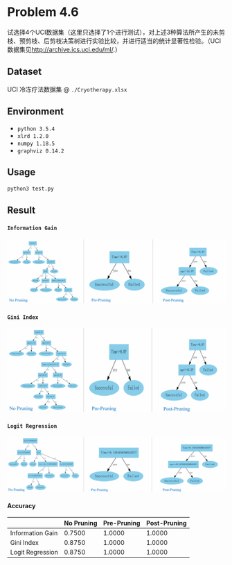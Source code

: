 # Problem 4.6
试选择4个UCI数据集（这里只选择了1个进行测试），对上述3种算法所产生的未剪枝、预剪枝、后剪枝决策树进行实验比较，并进行适当的统计显著性检验。（UCI数据集见<http://archive.ics.uci.edu/ml/>.）

## Dataset
UCI 冷冻疗法数据集 @ `./Cryotherapy.xlsx`  

## Environment
- `python 3.5.4`  
- `xlrd 1.2.0`  
- `numpy 1.18.5`
- `graphviz 0.14.2`

## Usage
```Shell
python3 test.py
```

## Result
#### `Information Gain`
![image](./InformationGain.png)  
  

#### `Gini Index`  
![image](./GiniIndex.png)  
  

#### `Logit Regression`  
![image](./LogitRegression.png)  
  

#### Accuracy
| |No Pruning|Pre-Pruning|Post-Pruning|
|-|-|-|-|
|Information Gain| 0.7500 | 1.0000 | 1.0000|
|Gini Index | 0.8750 | 1.0000 | 1.0000 |
|Logit Regression | 0.8750 | 1.0000 | 1.0000|
